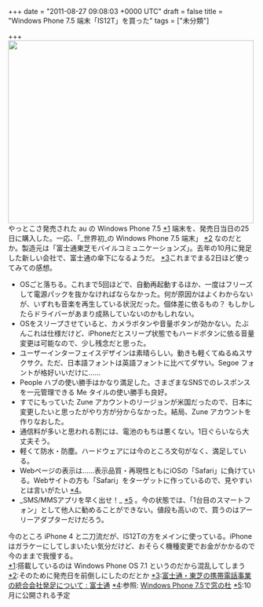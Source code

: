 
+++
date = "2011-08-27 09:08:03 +0000 UTC"
draft = false
title = "Windows Phone 7.5 端末「IS12T」を買った"
tags = ["未分類"]

+++
<a href="http://blog.daruyanagi.net/archives/102/p20110827_1000000391" rel="attachment wp-att-103"><img src="http://blog.daruyanagi.net/wp-content/uploads/2011/08/P20110827_1000000391-500x373.jpg" alt="" title="IS12T" width="500" height="373" class="alignnone size-medium wp-image-103"/></a>やっとこさ発売された au の Windows Phone 7.5 <a href="#f1" name="fn1" title="搭載しているのは Windows Phone OS 7.1 というのだから混乱してしまう">*1</a> 端末を、発売日当日の25日に購入した。一応、「_世界初_の Windows Phone 7.5 端末」 <a href="#f2" name="fn2" title="そのために発売日を前倒しにしたのだとか">*2</a> なのだとか。製造元は「富士通東芝モバイルコミュニケーションズ」。去年の10月に発足した新しい会社で、富士通の傘下になるようだ。 <a href="#f3" name="fn3" title="富士通・東芝の携帯電話事業の統合会社発足について : 富士通">*3</a>これまでまる2日ほど使ってみての感想。

<ul>
<li>OSごと落ちる。これまで5回ほどで、自動再起動するほか、一度はフリーズして電源パックを抜かなければならなかった。何が原因かはよくわからないが、いずれも音楽を再生している状況だった。個体差に依るもの？ もしかしたらドライバーがあまり成熟していないのかもしれない。</li>
<li>OSをスリープさせていると、カメラボタンや音量ボタンが効かない。たぶんこれは仕様だけど、iPhoneだとスリープ状態でもハードボタンに依る音量変更は可能なので、少し残念だと思った。</li>
<li>ユーザーインターフェイスデザインは素晴らしい。動きも軽くてぬるぬスサクサク。ただ、日本語フォントは英語フォントに比べてダサい。Segoe フォントが格好いいだけに……</li>
<li>People ハブの使い勝手はかなり満足した。さまざまなSNSでのレスポンスを一元管理できる Me タイルの使い勝手も良好。</li>
<li>すでにもっていた Zune アカウントのリージョンが米国だったので、日本に変更したいと思ったがやり方が分からなかった。結局、Zune アカウントを作りなおした。</li>
<li>通信料が多いと思われる割には、電池のもちは悪くない。1日ぐらいなら大丈夫そう。</li>
<li>軽くて防水・防塵。ハードウェアには今のところ文句がなく、満足している。</li>
<li>Webページの表示は……表示品質・再現性ともにiOSの「Safari」に負けている。Webサイトの方も「Safari」をターゲットに作っているので、見やすいとは言いがたい <a href="#f4" name="fn4" title="参照: Windows Phone 7.5で窓の杜">*4</a>。</li>
<li>_SMS/MMSアプリを早く出せ！_ <a href="#f5" name="fn5" title="10月に公開される予定">*5</a> 。今の状態では、「1台目のスマートフォン」として他人に勧めることができない。値段も高いので、買うのはアーリーアダプターだけだろう。</li>
</ul>今のところ iPhone 4 と二刀流だが、IS12Tの方をメインに使っている。iPhone はガラケーにしてしまいたい気分だけど、おそらく機種変更でお金がかかるので今のままで我慢する。
<div class="footnote">
<a href="#fn1" name="f1" class="footnote-number">*1</a><span class="footnote-delimiter">:</span><span class="footnote-text">搭載しているのは Windows Phone OS 7.1 というのだから混乱してしまう</span>
<a href="#fn2" name="f2" class="footnote-number">*2</a><span class="footnote-delimiter">:</span><span class="footnote-text">そのために発売日を前倒しにしたのだとか</span>
<a href="#fn3" name="f3" class="footnote-number">*3</a><span class="footnote-delimiter">:</span><span class="footnote-text"><a href="http://pr.fujitsu.com/jp/news/2010/10/1.html">富士通・東芝の携帯電話事業の統合会社発足について : 富士通</a></span>
<a href="#fn4" name="f4" class="footnote-number">*4</a><span class="footnote-delimiter">:</span><span class="footnote-text">参照: <a href="https://www.facebook.com/media/set/?set=a.138665696227981.31127.105439779550573&amp;type=1">Windows Phone 7.5で窓の杜</a></span>
<a href="#fn5" name="f5" class="footnote-number">*5</a><span class="footnote-delimiter">:</span><span class="footnote-text">10月に公開される予定</span>
</div>

